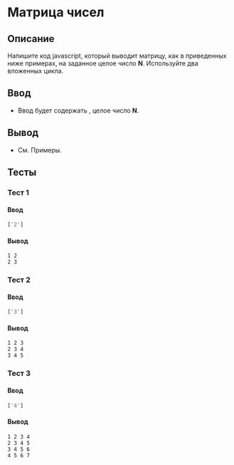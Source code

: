 # Матрица чисел

## Описание
Напишите код javascript, который выводит матрицу, как в приведенных ниже примерах, на заданное целое число **N**. Используйте два вложенных цикла.
 
## Ввод
- Ввод будет содержать , целое число **N**.

## Вывод
- См. Примеры.

## Тесты

### Тест 1

#### Ввод
```js
['2']
```

#### Вывод
```
1 2
2 3
```

### Тест 2

#### Ввод
```js
['3']
```

#### Вывод
```
1 2 3
2 3 4
3 4 5
```

### Тест 3

#### Ввод
```js
['4']
```

#### Вывод
```
1 2 3 4
2 3 4 5
3 4 5 6
4 5 6 7
```
